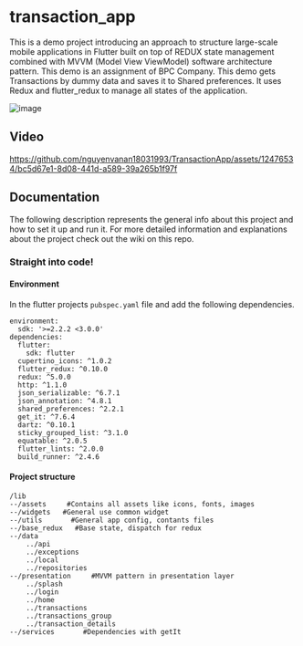 # transaction_app

This is a demo project introducing an approach to structure large-scale mobile applications in Flutter built on top of REDUX state management combined with MVVM (Model View ViewModel) software architecture pattern. This demo is an assignment of BPC Company. This demo gets Transactions by dummy data and saves it to Shared preferences. It uses Redux and flutter_redux to manage all states of the application. 

![image](https://github.com/nguyenvanan18031993/TransactionApp/assets/12476534/6670a330-7710-4f1c-8f82-f53c4a05b379)

## Video
https://github.com/nguyenvanan18031993/TransactionApp/assets/12476534/bc5d67e1-8d08-441d-a589-39a265b1f97f



## Documentation

The following description represents the general info about this project and how to set it up and run it. For more detailed information and explanations about the project check out the wiki on this repo.

### Straight into code!

#### Environment

In the flutter projects `pubspec.yaml` file and add the following dependencies.

```
environment:
  sdk: '>=2.2.2 <3.0.0'
dependencies:
  flutter:
    sdk: flutter
  cupertino_icons: ^1.0.2
  flutter_redux: ^0.10.0
  redux: ^5.0.0
  http: ^1.1.0
  json_serializable: ^6.7.1
  json_annotation: ^4.8.1
  shared_preferences: ^2.2.1
  get_it: ^7.6.4
  dartz: ^0.10.1
  sticky_grouped_list: ^3.1.0
  equatable: ^2.0.5
  flutter_lints: ^2.0.0
  build_runner: ^2.4.6

```

#### Project structure

```
/lib
--/assets     #Contains all assets like icons, fonts, images
--/widgets   #General use common widget
--/utils       #General app config, contants files
--/base_redux   #Base state, dispatch for redux
--/data
    ../api
    ../exceptions
    ../local
    ../repositories
--/presentation     #MVVM pattern in presentation layer
    ../splash
    ../login
    ../home
    ../transactions
    ../transactions_group
    ../transaction_details
--/services       #Dependencies with getIt
```

